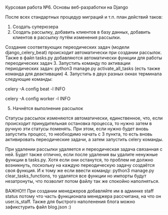 Курсовая работа №6. Основы веб-разработки на Django

После всех стандартных процедур миграций и т.п. план действий таков:
1. Создать суперюзера 
2. Создать рассылку, добавить клиентов в базу данных, добавить клиентов в рассылку путём изменения рассылки.

Создание соответвующих переодических задач (модели django_celery_beat) происходит автоматически при создании рассылок. Также в файл tasks.py добавляются автоматически функции для работы переодических задач 3. Запустить команду по активации периодических задач: python3 manage.py activate_all_tasks (есть также команда для деактивации) 4. Запустить в двух разных окнах терминала следующие команды:

celery -A config beat -l INFO


celery -A config worker -l INFO

 5. Начнётся выполнение рассылок 
 
Статусы рассылок изменяются автоматически, единственное, что, если происходит принудительная остановка процесса, то нужно затем в ручную эти статусы поменять. 
При этом, если нужно будет вновь запустить процесс, то необходимо начать с 3 пункта, то есть вновь активировать переодические задачи, а затем запустить celery команды.

При удалении рассылки удаляется и переодическая задача связанная с ней. Будет также отлично, если после удаления вы удалите ненужные функции в tasks.py. 
Хотя если они останутся, то проблем не должно возникнуть, поскольку на каждую переодическую задачу создаётся своя функция. И к тому же если ввести команду: python3 manage.py clear_tasks_functions, то удалятся все функции но импорты будут незатронуты, что позволит потом файлу так же спокойно наполняться.

ВАЖНО!!! При создании менеджеров добавляйте им в админке staff status потому что часть функционала менеджера рассчитана, на что он user.is_staff. Также для быстрого наполенения блога можно зафикстурить файл blog.json :)
